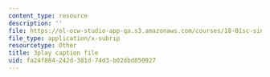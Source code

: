 ```yaml
---
content_type: resource
description: ''
file: https://ol-ocw-studio-app-qa.s3.amazonaws.com/courses/18-01sc-single-variable-calculus-fall-2010/fa24f884242d381d74d3b02dbd850927_Bv9kVDcj7yo.srt
file_type: application/x-subrip
resourcetype: Other
title: 3play caption file
uid: fa24f884-242d-381d-74d3-b02dbd850927
---
```

